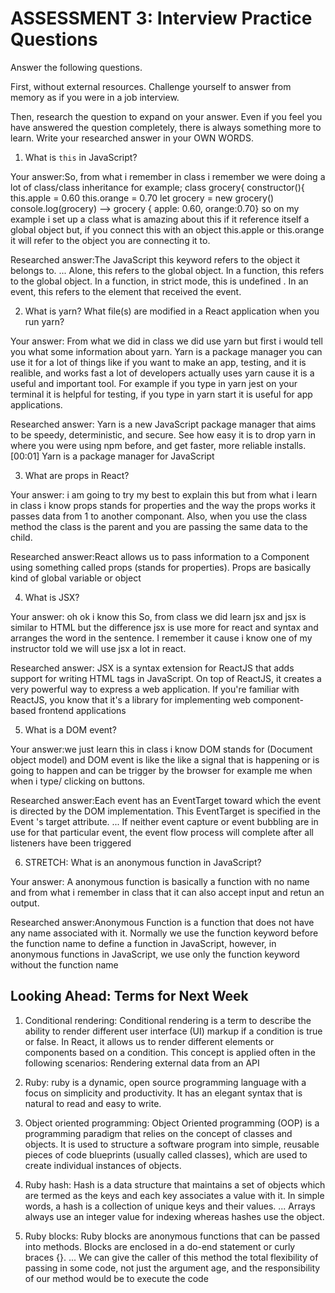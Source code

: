 # ASSESSMENT 3: Interview Practice Questions

Answer the following questions.

First, without external resources. Challenge yourself to answer from memory as if you were in a job interview.

Then, research the question to expand on your answer. Even if you feel you have answered the question completely, there is always something more to learn. Write your researched answer in your OWN WORDS.


1. What is `this` in JavaScript?

  Your answer:So, from what i remember in class i remember we were doing a lot of class/class inheritance for example; 
                                               class grocery{
                                              constructor(){
                                              this.apple = 0.60
                                                this.orange = 0.70
                                              let grocery = new grocery()
                                               console.log(grocery)
                                        --> grocery { apple: 0.60, orange:0.70}
  so on my example  i set up a class what is amazing about this if it reference itself a global object but, if you connect this with an object this.apple or this.orange it will refer to the object you are connecting it to.

  Researched answer:The JavaScript this keyword refers to the object it belongs to. ... Alone, this refers to the global object. In a function, this refers to the global object. In a function, in strict mode, this is undefined . In an event, this refers to the element that received the event.



2. What is yarn? What file(s) are modified in a React application when you run yarn?

  Your answer: From what we did in class we did use yarn but first i would tell you what some information about yarn. Yarn is a package manager you can use it for a lot of things like if you want to make an app, testing, and it is realible, and works fast a lot of developers actually uses yarn cause it is a useful and important tool. For example if you type in yarn jest on your terminal it is helpful for testing, if you type in yarn start it is useful for app applications.

  Researched answer:
Yarn is a new JavaScript package manager that aims to be speedy, deterministic, and secure. See how easy it is to drop yarn in where you were using npm before, and get faster, more reliable installs. [00:01] Yarn is a package manager for JavaScript



3. What are props in React?

  Your answer: i am going to try my best to explain this but from what i learn in class i know props stands for properties and the way the props works it passes data from 1 to another componant. Also, when you use the class method the class is the parent and you are passing the same data to the child.

  Researched answer:React allows us to pass information to a Component using something called props (stands for properties). Props are basically kind of global variable or object



4. What is JSX?

  Your answer: oh ok i know this So, from class we did learn jsx and jsx is similar to HTML but the difference jsx is use more for react and syntax and arranges the word in the sentence. I remember it cause i know one of my instructor told we will use jsx a lot in react.

  Researched answer:
JSX is a syntax extension for ReactJS that adds support for writing HTML tags in JavaScript. On top of ReactJS, it creates a very powerful way to express a web application. If you're familiar with ReactJS, you know that it's a library for implementing web component-based frontend applications



5. What is a DOM event?

  Your answer:we just learn this in class i know DOM stands for (Document object model) and DOM event is like the like a signal that is happening or is going to happen and can be trigger by the browser for example me when when i type/ clicking on buttons.

  Researched answer:Each event has an EventTarget toward which the event is directed by the DOM implementation. This EventTarget is specified in the Event 's target attribute. ... If neither event capture or event bubbling are in use for that particular event, the event flow process will complete after all listeners have been triggered



6. STRETCH: What is an anonymous function in JavaScript?

  Your answer: A anonymous function is basically a function with no name and from what i remember in class that it can also accept input and retun an output. 

  Researched answer:Anonymous Function is a function that does not have any name associated with it. Normally we use the function keyword before the function name to define a function in JavaScript, however, in anonymous functions in JavaScript, we use only the function keyword without the function name


## Looking Ahead: Terms for Next Week

1. Conditional rendering: 
Conditional rendering is a term to describe the ability to render different user interface (UI) markup if a condition is true or false. In React, it allows us to render different elements or components based on a condition. This concept is applied often in the following scenarios: Rendering external data from an API

2. Ruby: ruby is a dynamic, open source programming language with a focus on simplicity and productivity. It has an elegant syntax that is natural to read and easy to write.

3. Object oriented programming: Object Oriented programming (OOP) is a programming paradigm that relies on the concept of classes and objects. It is used to structure a software program into simple, reusable pieces of code blueprints (usually called classes), which are used to create individual instances of objects.

4. Ruby hash:
Hash is a data structure that maintains a set of objects which are termed as the keys and each key associates a value with it. In simple words, a hash is a collection of unique keys and their values. ... Arrays always use an integer value for indexing whereas hashes use the object.

5. Ruby blocks: Ruby blocks are anonymous functions that can be passed into methods. Blocks are enclosed in a do-end statement or curly braces {}. ... We can give the caller of this method the total flexibility of passing in some code, not just the argument age, and the responsibility of our method would be to execute the code
